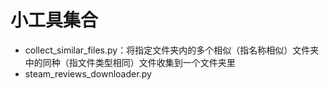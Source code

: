 # 小工具集合
- collect_similar_files.py：将指定文件夹内的多个相似（指名称相似）文件夹中的同种（指文件类型相同）文件收集到一个文件夹里
- steam_reviews_downloader.py